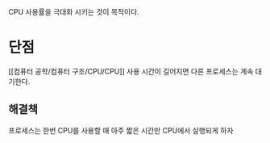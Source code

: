 CPU 사용률을 극대화 시키는 것이 목적이다.

# 단점
[[컴퓨터 공학/컴퓨터 구조/CPU/CPU]] 사용 시간이 길어지면 다른 프로세스는 계속 대기한다.

## 해결책
프로세스는 한번 CPU를 사용할 때
아주 짧은 시간만 CPU에서 실행되게 하자
